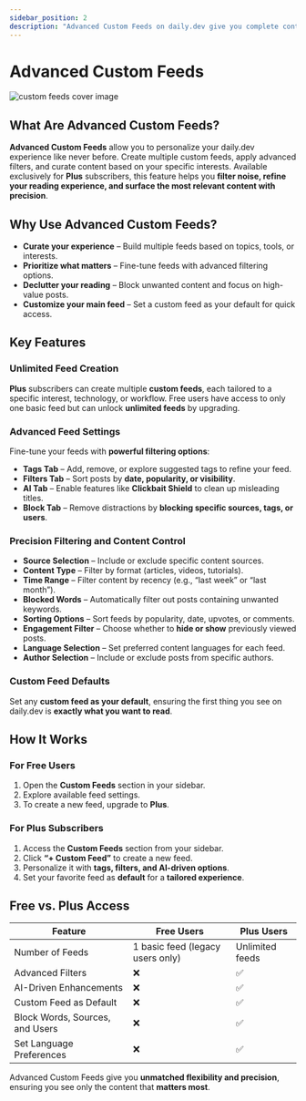 ```yaml
---
sidebar_position: 2
description: "Advanced Custom Feeds on daily.dev give you complete control over your content. Create unlimited feeds, apply powerful filters, block distractions, and personalize your reading experience. Available exclusively for Plus subscribers."
---
```


# Advanced Custom Feeds

![custom feeds cover image](https://daily-now-res.cloudinary.com/image/upload/v1740315000/docs/8Y8Q6dhu2.jpg)

## What Are Advanced Custom Feeds?  

**Advanced Custom Feeds** allow you to personalize your daily.dev experience like never before. Create multiple custom feeds, apply advanced filters, and curate content based on your specific interests. Available exclusively for **Plus** subscribers, this feature helps you **filter noise, refine your reading experience, and surface the most relevant content with precision**.  

## Why Use Advanced Custom Feeds?  

- **Curate your experience** – Build multiple feeds based on topics, tools, or interests.  
- **Prioritize what matters** – Fine-tune feeds with advanced filtering options.  
- **Declutter your reading** – Block unwanted content and focus on high-value posts.  
- **Customize your main feed** – Set a custom feed as your default for quick access.  

## Key Features  

### Unlimited Feed Creation  
**Plus** subscribers can create multiple **custom feeds**, each tailored to a specific interest, technology, or workflow. Free users have access to only one basic feed but can unlock **unlimited feeds** by upgrading.  

### Advanced Feed Settings  
Fine-tune your feeds with **powerful filtering options**:  

- **Tags Tab** – Add, remove, or explore suggested tags to refine your feed.  
- **Filters Tab** – Sort posts by **date, popularity, or visibility**.  
- **AI Tab** – Enable features like **Clickbait Shield** to clean up misleading titles.  
- **Block Tab** – Remove distractions by **blocking specific sources, tags, or users**.  

### Precision Filtering and Content Control  
- **Source Selection** – Include or exclude specific content sources.  
- **Content Type** – Filter by format (articles, videos, tutorials).  
- **Time Range** – Filter content by recency (e.g., “last week” or “last month”).  
- **Blocked Words** – Automatically filter out posts containing unwanted keywords.  
- **Sorting Options** – Sort feeds by popularity, date, upvotes, or comments.  
- **Engagement Filter** – Choose whether to **hide or show** previously viewed posts.  
- **Language Selection** – Set preferred content languages for each feed.  
- **Author Selection** – Include or exclude posts from specific authors.  

### Custom Feed Defaults  
Set any **custom feed as your default**, ensuring the first thing you see on daily.dev is **exactly what you want to read**.

## How It Works  

### For Free Users  
1. Open the **Custom Feeds** section in your sidebar.  
2. Explore available feed settings.  
3. To create a new feed, upgrade to **Plus**.  

### For Plus Subscribers  
1. Access the **Custom Feeds** section from your sidebar.  
2. Click **“+ Custom Feed”** to create a new feed.  
3. Personalize it with **tags, filters, and AI-driven options**.  
4. Set your favorite feed as **default** for a **tailored experience**.  

## Free vs. Plus Access  

| Feature               | Free Users | Plus Users |
|----------------------|------------|------------|
| Number of Feeds  | 1 basic feed (legacy users only) | Unlimited feeds |
| Advanced Filters | ❌ | ✅ |
| AI-Driven Enhancements | ❌ | ✅ |
| Custom Feed as Default | ❌ | ✅ |
| Block Words, Sources, and Users | ❌ | ✅ |
| Set Language Preferences | ❌ | ✅ |

Advanced Custom Feeds give you **unmatched flexibility and precision**, ensuring you see only the content that **matters most**.